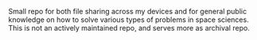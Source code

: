 Small repo for both file sharing across my devices and for general public knowledge on how to solve various types of problems in space sciences. This is not an actively maintained repo, and serves more as archival repo.
